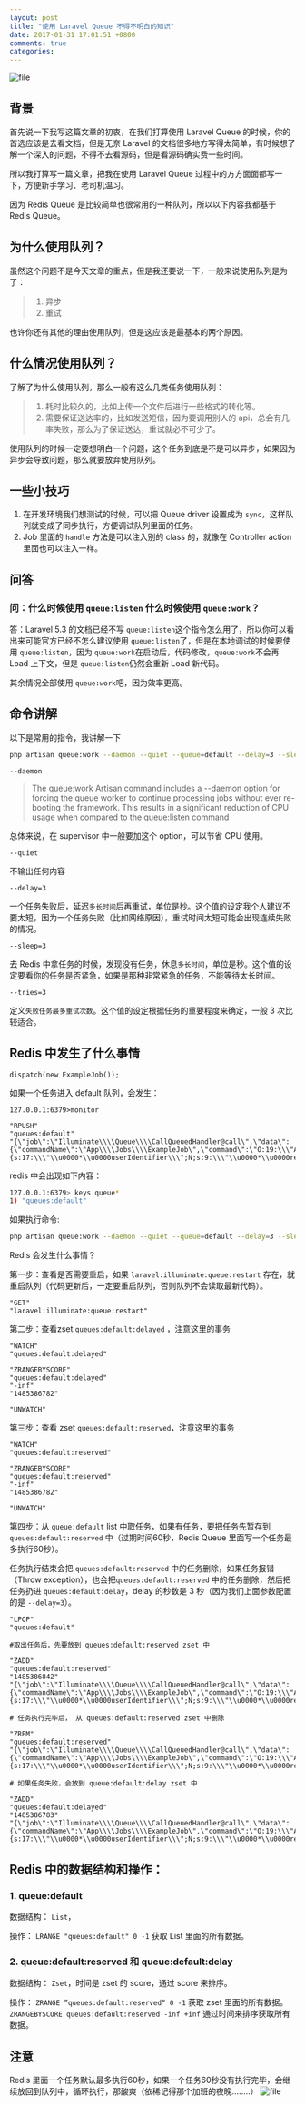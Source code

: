 ```yaml
---
layout: post
title: "使用 Laravel Queue 不得不明白的知识"
date: 2017-01-31 17:01:51 +0800
comments: true
categories: 
---
```


![file](https://dn-phphub.qbox.me/uploads/images/201701/31/77/GVKeIASKWW.png)

背景
---
首先说一下我写这篇文章的初衷，在我们打算使用 Laravel Queue 的时候，你的首选应该是去看文档，但是无奈 Laravel 的文档很多地方写得太简单，有时候想了解一个深入的问题，不得不去看源码，但是看源码确实费一些时间。

所以我打算写一篇文章，把我在使用 Laravel Queue 过程中的方方面面都写一下，方便新手学习、老司机温习。

因为 Redis Queue 是比较简单也很常用的一种队列，所以以下内容我都基于 Redis Queue。

为什么使用队列？
---
虽然这个问题不是今天文章的重点，但是我还要说一下，一般来说使用队列是为了：
>1. 异步
>2. 重试

也许你还有其他的理由使用队列，但是这应该是最基本的两个原因。

什么情况使用队列？
---
了解了为什么使用队列，那么一般有这么几类任务使用队列：
>1. 耗时比较久的，比如上传一个文件后进行一些格式的转化等。
>2. 需要保证送达率的，比如发送短信，因为要调用别人的 api，总会有几率失败，那么为了保证送达，重试就必不可少了。

使用队列的时候一定要想明白一个问题，这个任务到底是不是可以异步，如果因为异步会导致问题，那么就要放弃使用队列。

一些小技巧
---
1. 在开发环境我们想测试的时候，可以把 Queue driver 设置成为 `sync`，这样队列就变成了同步执行，方便调试队列里面的任务。
2. Job 里面的 `handle` 方法是可以注入别的 class 的，就像在 Controller action 里面也可以注入一样。

问答
---
### 问：什么时候使用 `queue:listen` 什么时候使用 `queue:work`？

答：Laravel 5.3 的文档已经不写 `queue:listen`这个指令怎么用了，所以你可以看出来可能官方已经不怎么建议使用  `queue:listen`了，但是在本地调试的时候要使用 `queue:listen`，因为 `queue:work`在启动后，代码修改，`queue:work`不会再 Load 上下文，但是 `queue:listen`仍然会重新 Load 新代码。

其余情况全部使用 `queue:work`吧，因为效率更高。

命令讲解
---
以下是常用的指令，我讲解一下
```bash
php artisan queue:work --daemon --quiet --queue=default --delay=3 --sleep=3 --tries=3
```
`--daemon` 
>The queue:work Artisan command includes a --daemon option for forcing the queue worker to continue processing jobs without ever re-booting the framework. This results in a significant reduction of CPU usage when compared to the queue:listen command

总体来说，在 supervisor 中一般要加这个 option，可以节省 CPU 使用。

`--quiet`

不输出任何内容

`--delay=3`

一个任务失败后，延迟`多长时间`后再重试，单位是秒。这个值的设定我个人建议不要太短，因为一个任务失败（比如网络原因），重试时间太短可能会出现连续失败的情况。

`--sleep=3`

去 Redis 中拿任务的时候，发现没有任务，休息`多长时间`，单位是秒。这个值的设定要看你的任务是否紧急，如果是那种非常紧急的任务，不能等待太长时间。

`--tries=3`

定义`失败任务最多重试次数`。这个值的设定根据任务的重要程度来确定，一般 3 次比较适合。

Redis 中发生了什么事情
---
```
dispatch(new ExampleJob());
```
如果一个任务进入 default  队列，会发生：

```
127.0.0.1:6379>monitor

"RPUSH" 
"queues:default"
"{\"job\":\"Illuminate\\\\Queue\\\\CallQueuedHandler@call\",\"data\":{\"commandName\":\"App\\\\Jobs\\\\ExampleJob\",\"command\":\"O:19:\\\"App\\\\Jobs\\\\ExampleJob\\\":7:{s:17:\\\"\\u0000*\\u0000userIdentifier\\\";N;s:9:\\\"\\u0000*\\u0000realIp\\\";N;s:12:\\\"\\u0000*\\u0000requestId\\\";N;s:6:\\\"\\u0000*\\u0000job\\\";N;s:10:\\\"connection\\\";N;s:5:\\\"queue\\\";N;s:5:\\\"delay\\\";N;}\"},\"id\":\"bwA7ICPqnjYiM0ErjRBNwn0kVWF6KeAs\",\"attempts\":1}"
```

redis 中会出现如下内容：
```bash
127.0.0.1:6379> keys queue*
1) "queues:default"
```
如果执行命令:

```bash
php artisan queue:work --daemon --quiet --queue=default --delay=3 --sleep=3 --tries=3
```

Redis 会发生什么事情？

第一步：查看是否需要重启，如果 `laravel:illuminate:queue:restart` 存在，就重启队列（代码更新后，一定要重启队列，否则队列不会读取最新代码）。
```
"GET"
"laravel:illuminate:queue:restart"
```
第二步：查看zset `queues:default:delayed` ，注意这里的事务

```
"WATCH"
"queues:default:delayed"

"ZRANGEBYSCORE"
"queues:default:delayed"
"-inf"
"1485386782"

"UNWATCH"
```

第三步：查看 zset `queues:default:reserved`，注意这里的事务

```
"WATCH"
"queues:default:reserved"

"ZRANGEBYSCORE"
"queues:default:reserved"
"-inf"
"1485386782"

"UNWATCH"
```
第四步：从 `queue:default` list 中取任务，如果有任务，要把任务先暂存到 `queues:default:reserved` 中（过期时间60秒，Redis Queue 里面写一个任务最多执行60秒）。

任务执行结束会把 `queues:default:reserved` 中的任务删除，如果任务报错（Throw exception），也会把`queues:default:reserved` 中的任务删除，然后把任务扔进 `queues:default:delay`，delay 的秒数是 3 秒（因为我们上面参数配置的是 `--delay=3`）。

```
"LPOP"
"queues:default"

#取出任务后，先要放到 queues:default:reserved zset 中

"ZADD"
"queues:default:reserved"
"1485386842" 
"{\"job\":\"Illuminate\\\\Queue\\\\CallQueuedHandler@call\",\"data\":{\"commandName\":\"App\\\\Jobs\\\\ExampleJob\",\"command\":\"O:19:\\\"App\\\\Jobs\\\\ExampleJob\\\":7:{s:17:\\\"\\u0000*\\u0000userIdentifier\\\";N;s:9:\\\"\\u0000*\\u0000realIp\\\";N;s:12:\\\"\\u0000*\\u0000requestId\\\";N;s:6:\\\"\\u0000*\\u0000job\\\";N;s:10:\\\"connection\\\";N;s:5:\\\"queue\\\";N;s:5:\\\"delay\\\";N;}\"},\"id\":\"bwA7ICPqnjYiM0ErjRBNwn0kVWF6KeAs\",\"attempts\":1}"

# 任务执行完毕后， 从 queues:default:reserved zset 中删除

"ZREM"
"queues:default:reserved"
"{\"job\":\"Illuminate\\\\Queue\\\\CallQueuedHandler@call\",\"data\":{\"commandName\":\"App\\\\Jobs\\\\ExampleJob\",\"command\":\"O:19:\\\"App\\\\Jobs\\\\ExampleJob\\\":7:{s:17:\\\"\\u0000*\\u0000userIdentifier\\\";N;s:9:\\\"\\u0000*\\u0000realIp\\\";N;s:12:\\\"\\u0000*\\u0000requestId\\\";N;s:6:\\\"\\u0000*\\u0000job\\\";N;s:10:\\\"connection\\\";N;s:5:\\\"queue\\\";N;s:5:\\\"delay\\\";N;}\"},\"id\":\"bwA7ICPqnjYiM0ErjRBNwn0kVWF6KeAs\",\"attempts\":1}"

# 如果任务失败，会放到 queue:default:delay zset 中

"ZADD"
"queues:default:delayed"
"1485386783" 
"{\"job\":\"Illuminate\\\\Queue\\\\CallQueuedHandler@call\",\"data\":{\"commandName\":\"App\\\\Jobs\\\\ExampleJob\",\"command\":\"O:19:\\\"App\\\\Jobs\\\\ExampleJob\\\":7:{s:17:\\\"\\u0000*\\u0000userIdentifier\\\";N;s:9:\\\"\\u0000*\\u0000realIp\\\";N;s:12:\\\"\\u0000*\\u0000requestId\\\";N;s:6:\\\"\\u0000*\\u0000job\\\";N;s:10:\\\"connection\\\";N;s:5:\\\"queue\\\";N;s:5:\\\"delay\\\";N;}\"},\"id\":\"uuPBCq4QE9ocnw8UbkLhUl2Lh07yPm6M\",\"attempts\":1}"
```
Redis 中的数据结构和操作：
---
### 1. queue:default
数据结构：
`List`，

操作：
`LRANGE "queues:default" 0 -1` 获取 List 里面的所有数据。

### 2. queue:default:reserved 和 queue:default:delay
数据结构：
`Zset`，时间是 zset 的 score，通过 score 来排序。

操作：
`ZRANGE ”queues:default:reserved“ 0 -1` 获取 zset 里面的所有数据。
`ZRANGEBYSCORE queues:default:reserved -inf +inf` 通过时间来排序获取所有数据。

注意
---
Redis 里面一个任务默认最多执行60秒，如果一个任务60秒没有执行完毕，会继续放回到队列中，循环执行，那酸爽（依稀记得那个加班的夜晚........）
![file](https://dn-phphub.qbox.me/uploads/images/201701/31/77/eMY08RMDrp.jpg)



